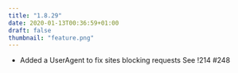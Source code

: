 ```yaml
---
title: "1.8.29"
date: 2020-01-13T00:36:59+01:00
draft: false
thumbnail: "feature.png"
---
```


*   Added a UserAgent to fix sites blocking requests
    See !214 #248

